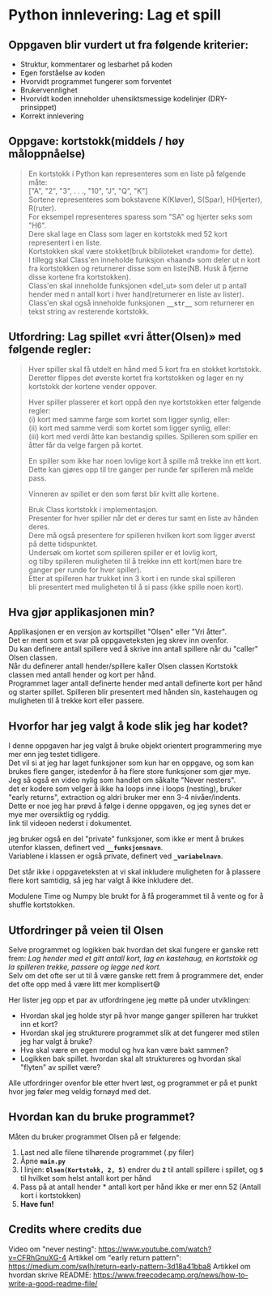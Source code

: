 # Python innlevering: Lag et spill

## Oppgaven blir vurdert ut fra følgende kriterier:

-   Struktur, kommentarer og lesbarhet på koden
-   Egen forståelse av koden
-   Hvorvidt programmet fungerer som forventet
-   Brukervennlighet
-   Hvorvidt koden inneholder uhensiktsmessige kodelinjer (DRY-prinsippet)
-   Korrekt innlevering

## Oppgave: kortstokk(middels / høy måloppnåelse)

> En kortstokk i Python kan representeres som en liste på følgende måte:  
> ["A", "2", "3", . . ., "10", "J", "Q", "K"]  
> Sortene representeres som bokstavene K(Kløver), S(Spar), H(Hjerter), R(ruter).  
> For eksempel representeres sparess som "SA" og hjerter seks som "H6".  
> Dere skal lage en Class som lager en kortstokk med 52 kort representert i en liste.  
> Kortstokken skal være stokket(bruk biblioteket «random» for dette).  
> I tillegg skal Class'en inneholde funksjon «haand» som deler ut n kort fra kortstokken og
> returnerer disse som en liste(NB. Husk å fjerne disse kortene fra kortstokken).  
> Class'en skal inneholde funksjonen «del_ut» som deler ut
> p antall hender med n antall kort i hver hand(returnerer en liste av lister).  
> Class'en skal også inneholde funksjonen **`__str__`** som returnerer en tekst string av resterende kortstokk.

## Utfordring: Lag spillet «vri åtter(Olsen)» med følgende regler:

> Hver spiller skal få utdelt en hånd med 5 kort fra en stokket kortstokk.  
> Deretter flippes det øverste kortet fra kortstokken og lager en ny kortstokk der kortene vender oppover.
>
> Hver spiller plasserer et kort oppå den nye kortstokken etter følgende regler:  
> (i) kort med samme farge som kortet som ligger synlig, eller:  
> (ii) kort med samme verdi som kortet som ligger synlig, eller:  
> (iii) kort med verdi åtte kan bestandig spilles. Spilleren som spiller en åtter får da velge fargen på kortet.
>
> En spiller som ikke har noen lovlige kort å spille må trekke inn ett kort.  
> Dette kan gjøres opp til tre ganger per runde før spilleren må melde pass.
>
> Vinneren av spillet er den som først blir kvitt alle kortene.
>
> Bruk Class kortstokk i implementasjon.  
> Presenter for hver spiller når det er deres tur samt en liste av hånden deres.  
> Dere må også presentere for spilleren hvilken kort som ligger øverst på dette tidspunktet.  
> Undersøk om kortet som spilleren spiller er et lovlig kort,  
> og tilby spilleren muligheten til å trekke inn ett kort(men bare tre ganger per runde for hver spiller).  
> Etter at spilleren har trukket inn 3 kort i en runde skal spilleren  
> bli presentert med muligheten til å si pass (ikke spille noen kort).

## Hva gjør applikasjonen min?

Applikasjonen er en versjon av kortspillet "Olsen" eller "Vri åtter".  
Det er ment som et svar på oppgaveteksten jeg skrev inn ovenfor.  
Du kan definere antall spillere ved å skrive inn antall spillere når du "caller" Olsen classen.  
Når du definerer antall hender/spillere kaller Olsen classen Kortstokk classen med antall hender og kort per hånd.  
Programmet lager antall definerte hender med antall definerte kort per hånd og starter spillet.
Spilleren blir presentert med hånden sin, kastehaugen og muligheten til å trekke kort eller passere.

## Hvorfor har jeg valgt å kode slik jeg har kodet?

I denne oppgaven har jeg valgt å bruke objekt orientert programmering mye mer enn jeg testet tidligere.  
Det vil si at jeg har laget funksjoner som kun har en oppgave, og som kan brukes flere ganger, istedenfor å ha flere store funksjoner som gjør mye.  
Jeg så også en video nylig som handlet om såkalte "Never nesters".  
det er kodere som velger å ikke ha loops inne i loops (nesting), bruker "early returns", extraction og aldri bruker mer enn 3-4 nivåer/indents.  
Dette er noe jeg har prøvd å følge i denne oppgaven, og jeg synes det er mye mer oversiktlig og ryddig.  
link til videoen nederst i dokumentet.

jeg bruker også en del "private" funksjoner, som ikke er ment å brukes utenfor klassen, definert ved **`__funksjonsnavn`**.  
Variablene i klassen er også private, definert ved **`_variabelnavn`**.

Det står ikke i oppgaveteksten at vi skal inkludere muligheten for å plassere flere kort samtidig, så jeg har valgt å ikke inkludere det.

Modulene Time og Numpy ble brukt for å få progerammet til å vente og for å shuffle kortstokken.

## Utfordringer på veien til Olsen

Selve programmet og logikken bak hvordan det skal fungere er ganske rett frem:
_Lag hender med et gitt antall kort, lag en kastehaug, en kortstokk og la spilleren trekke, passere og legge ned kort._  
Selv om det ofte ser ut til å være ganske rett frem å programmere det, ender det ofte opp med å være litt mer komplisert😅

Her lister jeg opp et par av utfordringene jeg møtte på under utviklingen:

-   Hvordan skal jeg holde styr på hvor mange ganger spilleren har trukket inn et kort?
-   Hvordan skal jeg strukturere programmet slik at det fungerer med stilen jeg har valgt å bruke?
-   Hva skal være en egen modul og hva kan være bakt sammen?
-   Logikken bak spillet. hvordan skal alt struktureres og hvordan skal "flyten" av spillet være?

Alle utfordringer ovenfor ble etter hvert løst, og programmet er på et punkt hvor jeg føler meg veldig fornøyd med det.

## Hvordan kan du bruke programmet?

Måten du bruker programmet Olsen på er følgende:

1. Last ned alle filene tilhørende programmet (.py filer)
2. Åpne **`main.py`**
3. I linjen: **`Olsen(Kortstokk, 2, 5)`** endrer du **`2`** til antall spillere i spillet, og **`5`** til hvilket som helst antall kort per hånd
4. Pass på at antall hender \* antall kort per hånd ikke er mer enn 52 (Antall kort i kortstokken)
5. **Have fun!**

## Credits where credits due

Video om "never nesting": https://www.youtube.com/watch?v=CFRhGnuXG-4
Artikkel om "early return pattern": https://medium.com/swlh/return-early-pattern-3d18a41bba8
Artikkel om hvordan skrive README: https://www.freecodecamp.org/news/how-to-write-a-good-readme-file/
